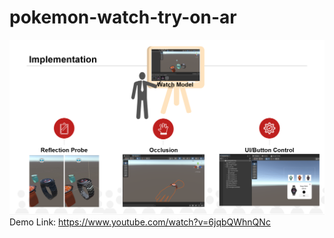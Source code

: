 # pokemon-watch-try-on-ar
[![Demo](https://github.com/fw2155/pokemon-watch-try-on-ar/blob/main/implementation.png)](https://www.youtube.com/watch?v=6jqbQWhnQNc)
Demo Link: https://www.youtube.com/watch?v=6jqbQWhnQNc
